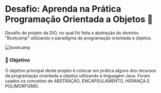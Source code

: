 # Desafio: Aprenda na Prática Programação Orientada a Objetos 🚀

Desafio de projeto da DIO, no qual foi feita a abstração do domínio "Bootcamp" utilizando o paradigma de programação orientada a objetos.

![bootcamp](https://user-images.githubusercontent.com/106453893/218387092-bafb09e1-c716-4840-accb-de03e851e4c7.png)

### 🎯 Objetivo

O objetivo principal deste projeto é colocar em prática alguns dos recursos da programação orientada a objetos utilizando a linguagem Java. Foram usados os conceitos de ABSTRAÇÃO, ENCAPSULAMENTO, HERANÇA E POLIMORFISMO.
